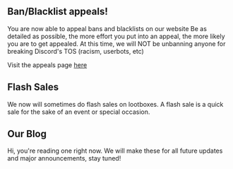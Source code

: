 ## Ban/Blacklist appeals!

You are now able to appeal bans and blacklists on our website
Be as detailed as possible, the more effort you put into an appeal, the more likely you are to get appealed.
At this time, we will NOT be unbanning anyone for breaking Discord's TOS (racism, userbots, etc)

Visit the appeals page [here](https://dankmemer.lol/appeals)

## Flash Sales
We now will sometimes do flash sales on lootboxes.
A flash sale is a quick sale for the sake of an event or special occasion.

## Our Blog
Hi, you're reading one right now. 
We will make these for all future updates and major announcements, stay tuned!
